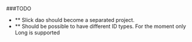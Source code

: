 ###TODO

- ** Slick dao should become a separated project.
- ** Should be possible to have different ID types. For the moment only Long is supported